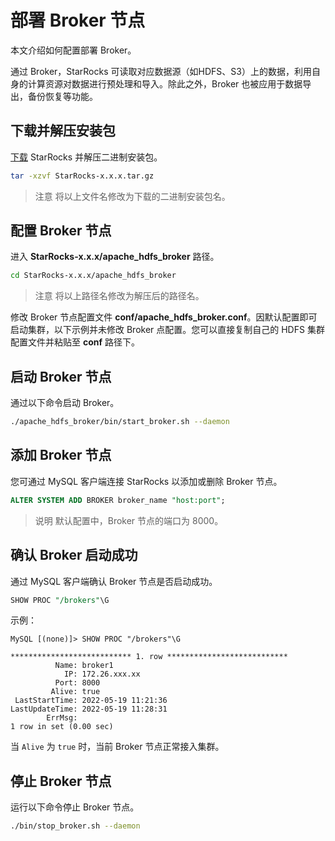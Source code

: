 # 部署 Broker 节点

本文介绍如何配置部署 Broker。

通过 Broker，StarRocks 可读取对应数据源（如HDFS、S3）上的数据，利用自身的计算资源对数据进行预处理和导入。除此之外，Broker 也被应用于数据导出，备份恢复等功能。

## 下载并解压安装包

[下载](https://www.starrocks.com/zh-CN/download) StarRocks 并解压二进制安装包。

```bash
tar -xzvf StarRocks-x.x.x.tar.gz
```

> 注意
> 将以上文件名修改为下载的二进制安装包名。

## 配置 Broker 节点

进入 **StarRocks-x.x.x/apache_hdfs_broker** 路径。

```bash
cd StarRocks-x.x.x/apache_hdfs_broker
```

> 注意
> 将以上路径名修改为解压后的路径名。

修改 Broker 节点配置文件 **conf/apache_hdfs_broker.conf**。因默认配置即可启动集群，以下示例并未修改 Broker 点配置。您可以直接复制自己的 HDFS 集群配置文件并粘贴至 **conf** 路径下。

## 启动 Broker 节点

通过以下命令启动 Broker。

```bash
./apache_hdfs_broker/bin/start_broker.sh --daemon
```

## 添加 Broker 节点

您可通过 MySQL 客户端连接 StarRocks 以添加或删除 Broker 节点。

```sql
ALTER SYSTEM ADD BROKER broker_name "host:port";
```

> 说明
> 默认配置中，Broker 节点的端口为 8000。

## 确认 Broker 启动成功

通过 MySQL 客户端确认 Broker 节点是否启动成功。

```sql
SHOW PROC "/brokers"\G
```

示例：

```plain text
MySQL [(none)]> SHOW PROC "/brokers"\G

*************************** 1. row ***************************
          Name: broker1
            IP: 172.26.xxx.xx
          Port: 8000
         Alive: true
 LastStartTime: 2022-05-19 11:21:36
LastUpdateTime: 2022-05-19 11:28:31
        ErrMsg:
1 row in set (0.00 sec)
```

当 `Alive` 为 `true` 时，当前 Broker 节点正常接入集群。

## 停止 Broker 节点

运行以下命令停止 Broker 节点。

```bash
./bin/stop_broker.sh --daemon
```

<br/>
